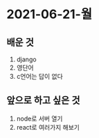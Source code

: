 # 2021-06-21-월

## 배운 것
1. django
2. 영단어
3. c언어는 답이 없다

## 앞으로 하고 싶은 것
1. node로 서버 열기
2. react로 여러가지 해보기
